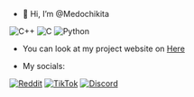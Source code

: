 - 👋 Hi, I’m @Medochikita

![C++](https://img.shields.io/badge/c++-%2300599C.svg?style=for-the-badge&logo=c%2B%2B&logoColor=white) ![C](https://img.shields.io/badge/c-%2300599C.svg?style=for-the-badge&logo=c&logoColor=white) ![Python](https://img.shields.io/badge/python-3670A0?style=for-the-badge&logo=python&logoColor=white) 

- You can look at my project website on <a href="https://medochikita.github.io">Here</a>

- My socials:  <br>

[![Reddit](https://img.shields.io/badge/Reddit-FF4500?style=for-the-badge&logo=reddit&logoColor=white)](https://www.reddit.com/user/Medochikita/) [![TikTok](https://img.shields.io/badge/TikTok-%23000000.svg?style=for-the-badge&logo=TikTok&logoColor=white)](https://www.tiktok.com/@ondrejkutil_) [![Discord](https://img.shields.io/badge/DISCORD-%237289DA.svg?logo=discord&logoColor=white&style=for-the-badge)](https://discord.gg/VX4sRcTW)
